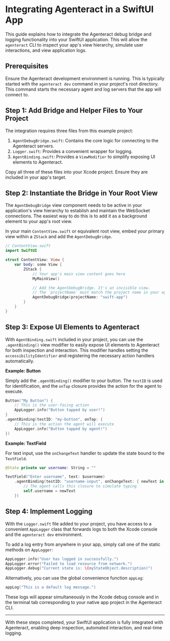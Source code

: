 # Integrating Agenteract in a SwiftUI App

This guide explains how to integrate the Agenteract debug bridge and logging functionality into your SwiftUI application. This will allow the `agenteract` CLI to inspect your app's view hierarchy, simulate user interactions, and view application logs.

## Prerequisites

Ensure the Agenteract development environment is running. This is typically started with the `agenteract dev` command in your project's root directory. This command starts the necessary agent and log servers that the app will connect to.

## Step 1: Add Bridge and Helper Files to Your Project

The integration requires three files from this example project:

1.  `AgentDebugBridge.swift`: Contains the core logic for connecting to the Agenteract servers.
2.  `Logger.swift`: Provides a convenient wrapper for logging.
3.  `AgentBinding.swift`: Provides a `ViewModifier` to simplify exposing UI elements to Agenteract.

Copy all three of these files into your Xcode project. Ensure they are included in your app's target.

## Step 2: Instantiate the Bridge in Your Root View

The `AgentDebugBridge` view component needs to be active in your application's view hierarchy to establish and maintain the WebSocket connections. The easiest way to do this is to add it as a background element to your app's root view.

In your main `ContentView.swift` or equivalent root view, embed your primary view within a `ZStack` and add the `AgentDebugBridge`.

```swift
// ContentView.swift
import SwiftUI

struct ContentView: View {
    var body: some View {
        ZStack {
            // Your app's main view content goes here
            MyMainView()

            // Add the AgentDebugBridge. It's an invisible view.
            // The `projectName` must match the project name in your agenteract.config.js
            AgentDebugBridge(projectName: "swift-app")
        }
    }
}
```

## Step 3: Expose UI Elements to Agenteract

With `AgentBinding.swift` included in your project, you can use the `.agentBinding()` view modifier to easily expose UI elements to Agenteract for both inspection and interaction. This modifier handles setting the `accessibilityIdentifier` and registering the necessary action handlers automatically.

**Example: Button**

Simply add the `.agentBinding()` modifier to your button. The `testID` is used for identification, and the `onTap` closure provides the action for the agent to execute.

```swift
Button("My Button") {
    // This is the user-facing action
    AppLogger.info("Button tapped by user!")
}
.agentBinding(testID: "my-button", onTap: {
    // This is the action the agent will execute
    AppLogger.info("Button tapped by agent!")
})
```

**Example: TextField**

For text input, use the `onChangeText` handler to update the state bound to the `TextField`.

```swift
@State private var username: String = ""

TextField("Enter username", text: $username)
    .agentBinding(testID: "username-input", onChangeText: { newText in
        // The agent calls this closure to simulate typing
        self.username = newText
    })
```

## Step 4: Implement Logging

With the `Logger.swift` file added to your project, you have access to a convenient `AppLogger` class that forwards logs to both the Xcode console and the `agenteract dev` environment.

To add a log entry from anywhere in your app, simply call one of the static methods on `AppLogger`:

```swift
AppLogger.info("User has logged in successfully.")
AppLogger.error("Failed to load resource from network.")
AppLogger.debug("Current state is: \(myStateObject.description)")
```

Alternatively, you can use the global convenience function `appLog`:

```swift
appLog("This is a default log message.")
```

These logs will appear simultaneously in the Xcode debug console and in the terminal tab corresponding to your native app project in the Agenteract CLI.

---

With these steps completed, your SwiftUI application is fully integrated with Agenteract, enabling deep inspection, automated interaction, and real-time logging.
